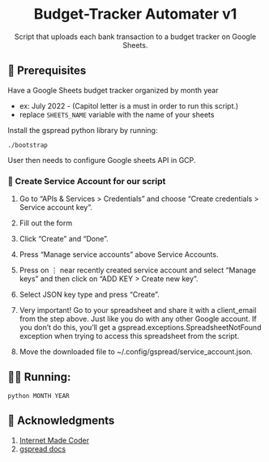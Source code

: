 <div align="center">
  <h1>Budget-Tracker Automater v1</h1>
  <p>Script that uploads each bank transaction to a budget tracker on Google Sheets.</p>
</div>

## :construction: Prerequisites

Have a Google Sheets budget tracker organized by month year

- ex: July 2022 - (Capitol letter is a must in order to run this script.)
- replace `SHEETS_NAME` variable with the name of your sheets

Install the gspread python library by running:

```
./bootstrap
```

User then needs to configure Google sheets API in GCP.

### :robot: Create Service Account for our script

1. Go to “APIs & Services > Credentials” and choose “Create credentials > Service account key”.

2. Fill out the form

3. Click “Create” and “Done”.

4. Press “Manage service accounts” above Service Accounts.

5. Press on ⋮ near recently created service account and select “Manage keys” and then click on “ADD KEY > Create new key”.

6. Select JSON key type and press “Create”.

7. Very important! Go to your spreadsheet and share it with a client_email from the step above. Just like you do with any other Google account. If you don’t do this, you’ll get a gspread.exceptions.SpreadsheetNotFound exception when trying to access this spreadsheet from the script.

8. Move the downloaded file to ~/.config/gspread/service_account.json.

## :running_man: Running:

```
python MONTH YEAR
```

## :handshake: Acknowledgments

1. <a href="https://www.youtube.com/watch?v=IbdgcUqWSeo&ab_channel=InternetMadeCoder">Internet Made Coder</a>
2. <a href="https://docs.gspread.org/en/latest/oauth2.html#enable-api-access-for-a-project">gspread docs</a>
